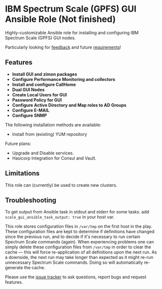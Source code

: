 IBM Spectrum Scale (GPFS) GUI Ansible Role  (Not finished)
======================================

 
Highly-customizable Ansible role for installing and configuring IBM Spectrum Scale (GPFS) GUI nodes. 

Particularly looking for [feedback](https://github.com/acch/ansible-scale/issues) and future [requirements](https://github.com/acch/ansible-scale/issues/new)!


Features
--------

- **Install GUI and zimon packages**
- **Configure Performance Monitoring and collectors**
- **Install and configure CallHome**
- **Dual GUI Nodes**
- **Create Local Users for GUI**
- **Password Policy for GUI**
- **Configure Active Directory and Map roles to AD Groups**
- **Configure E-MAIL**
- **Configure SNMP**



The following installation methods are available:
- Install from (existing) YUM repository


Future plans:
- Upgrade and Disable services.
- Hasicorp Integration for Consul and Vault. 




Limitations
-----------

This role can (currently) be used to create new clusters. 


Troubleshooting
---------------

To get output from Ansible task in stdout and stderr for some tasks. add  `scale_gui_ansible_task_output: true` in your host var.


This role stores configuration files in `/var/tmp` on the first host in the play. These configuration files are kept to determine if definitions have changed since the previous run, and to decide if it's necessary to run certain Spectrum Scale commands (again). When experiencing problems one can simply delete these configuration files from `/var/tmp` in order to clear the cache &mdash; this will force re-application of all definitions upon the next run. As a downside, the next run may take longer than expected as it might re-run unnecessary Spectrum Scale commands. Doing so will automatically re-generate the cache.

Please use the [issue tracker](https://github.com/acch/ansible-scale/issues) to ask questions, report bugs and request features.

